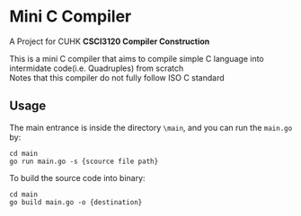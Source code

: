 # Mini C Compiler
A Project for CUHK **CSCI3120 Compiler Construction**

This is a mini C compiler that aims to compile simple C language into intermidate code(i.e. Quadruples) from scratch  
Notes that this compiler do not fully follow ISO C standard

## Usage
The main entrance is inside the directory `\main`, and you can run the `main.go` by:
```
cd main
go run main.go -s {scource file path}
```
To build the source code into binary:
```
cd main
go build main.go -o {destination}
```